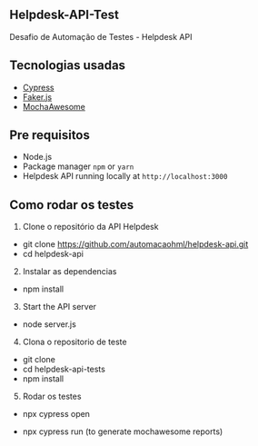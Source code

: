 ## Helpdesk-API-Test
Desafio de Automação de Testes - Helpdesk API

## Tecnologias usadas

- [Cypress](https://www.cypress.io/)
- [Faker.js](https://www.npmjs.com/package/@faker-js/faker)
- [MochaAwesome](https://www.npmjs.com/package/mochawesome)

## Pre requisitos

- Node.js
- Package manager `npm` or `yarn`
- Helpdesk API running locally at `http://localhost:3000`

## Como rodar os testes

1. Clone o repositório da API Helpdesk

- git clone https://github.com/automacaohml/helpdesk-api.git
- cd helpdesk-api

2. Instalar as dependencias 

- npm install

3. Start the API server

- node server.js

4. Clona o repositorio de teste

- git clone 
- cd helpdesk-api-tests
- npm install

5. Rodar os testes

- npx cypress open

- npx cypress run (to generate mochawesome reports)